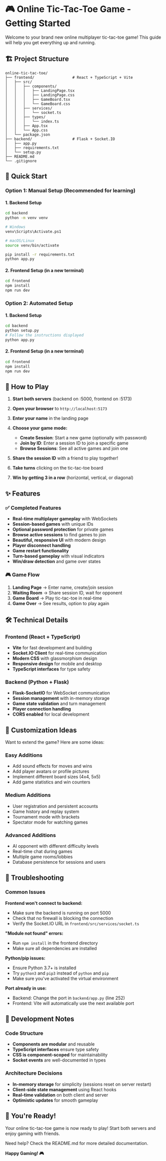 # 🎮 Online Tic-Tac-Toe Game - Getting Started

Welcome to your brand new online multiplayer tic-tac-toe game! This guide will help you get everything up and running.

## 🏗️ Project Structure

```
online-tic-tac-toe/
├── frontend/                 # React + TypeScript + Vite
│   ├── src/
│   │   ├── components/
│   │   │   ├── LandingPage.tsx
│   │   │   ├── LandingPage.css
│   │   │   ├── GameBoard.tsx
│   │   │   └── GameBoard.css
│   │   ├── services/
│   │   │   └── socket.ts
│   │   ├── types/
│   │   │   └── index.ts
│   │   ├── App.tsx
│   │   └── App.css
│   └── package.json
├── backend/                  # Flask + Socket.IO
│   ├── app.py
│   ├── requirements.txt
│   └── setup.py
├── README.md
└── .gitignore
```

## 🚀 Quick Start

### Option 1: Manual Setup (Recommended for learning)

#### 1. Backend Setup
```bash
cd backend
python -m venv venv

# Windows
venv\Scripts\Activate.ps1

# macOS/Linux
source venv/bin/activate

pip install -r requirements.txt
python app.py
```

#### 2. Frontend Setup (in a new terminal)
```bash
cd frontend
npm install
npm run dev
```

### Option 2: Automated Setup

#### 1. Backend Setup
```bash
cd backend
python setup.py
# Follow the instructions displayed
python app.py
```

#### 2. Frontend Setup (in a new terminal)
```bash
cd frontend
npm install
npm run dev
```

## 🎯 How to Play

1. **Start both servers** (backend on :5000, frontend on :5173)
2. **Open your browser** to `http://localhost:5173`
3. **Enter your name** in the landing page
4. **Choose your game mode:**
   - **Create Session**: Start a new game (optionally with password)
   - **Join by ID**: Enter a session ID to join a specific game
   - **Browse Sessions**: See all active games and join one

5. **Share the session ID** with a friend to play together!
6. **Take turns** clicking on the tic-tac-toe board
7. **Win by getting 3 in a row** (horizontal, vertical, or diagonal)

## ✨ Features

### ✅ Completed Features
- **Real-time multiplayer gameplay** with WebSockets
- **Session-based games** with unique IDs
- **Optional password protection** for private games
- **Browse active sessions** to find games to join
- **Beautiful, responsive UI** with modern design
- **Player disconnect handling**
- **Game restart functionality**
- **Turn-based gameplay** with visual indicators
- **Win/draw detection** and game over states

### 🎮 Game Flow
1. **Landing Page** → Enter name, create/join session
2. **Waiting Room** → Share session ID, wait for opponent
3. **Game Board** → Play tic-tac-toe in real-time
4. **Game Over** → See results, option to play again

## 🛠️ Technical Details

### Frontend (React + TypeScript)
- **Vite** for fast development and building
- **Socket.IO Client** for real-time communication
- **Modern CSS** with glassmorphism design
- **Responsive design** for mobile and desktop
- **TypeScript interfaces** for type safety

### Backend (Python + Flask)
- **Flask-SocketIO** for WebSocket communication
- **Session management** with in-memory storage
- **Game state validation** and turn management
- **Player connection handling**
- **CORS enabled** for local development

## 🔧 Customization Ideas

Want to extend the game? Here are some ideas:

### Easy Additions
- Add sound effects for moves and wins
- Add player avatars or profile pictures
- Implement different board sizes (4x4, 5x5)
- Add game statistics and win counters

### Medium Additions
- User registration and persistent accounts
- Game history and replay system
- Tournament mode with brackets
- Spectator mode for watching games

### Advanced Additions
- AI opponent with different difficulty levels
- Real-time chat during games
- Multiple game rooms/lobbies
- Database persistence for sessions and users

## 🐛 Troubleshooting

### Common Issues

**Frontend won't connect to backend:**
- Make sure the backend is running on port 5000
- Check that no firewall is blocking the connection
- Verify the Socket.IO URL in `frontend/src/services/socket.ts`

**"Module not found" errors:**
- Run `npm install` in the frontend directory
- Make sure all dependencies are installed

**Python/pip issues:**
- Ensure Python 3.7+ is installed
- Try `python3` and `pip3` instead of `python` and `pip`
- Make sure you've activated the virtual environment

**Port already in use:**
- Backend: Change the port in `backend/app.py` (line 252)
- Frontend: Vite will automatically use the next available port

## 📝 Development Notes

### Code Structure
- **Components are modular** and reusable
- **TypeScript interfaces** ensure type safety
- **CSS is component-scoped** for maintainability
- **Socket events** are well-documented in types

### Architecture Decisions
- **In-memory storage** for simplicity (sessions reset on server restart)
- **Client-side state management** using React hooks
- **Real-time validation** on both client and server
- **Optimistic updates** for smooth gameplay

## 🎉 You're Ready!

Your online tic-tac-toe game is now ready to play! Start both servers and enjoy gaming with friends.

Need help? Check the README.md for more detailed documentation.

**Happy Gaming! 🎮** 